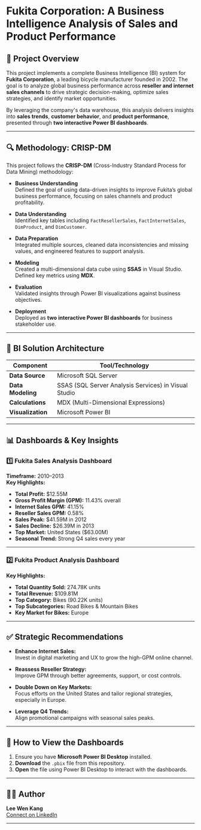 # Fukita Corporation: A Business Intelligence Analysis of Sales and Product Performance

## 📌 Project Overview
This project implements a complete Business Intelligence (BI) system for **Fukita Corporation**, a leading bicycle manufacturer founded in 2002. The goal is to analyze global business performance across **reseller and internet sales channels** to drive strategic decision-making, optimize sales strategies, and identify market opportunities.

By leveraging the company's data warehouse, this analysis delivers insights into **sales trends**, **customer behavior**, and **product performance**, presented through **two interactive Power BI dashboards**.

---

## 🔍 Methodology: CRISP-DM

This project follows the **CRISP-DM** (Cross-Industry Standard Process for Data Mining) methodology:

- **Business Understanding**  
  Defined the goal of using data-driven insights to improve Fukita’s global business performance, focusing on sales channels and product profitability.

- **Data Understanding**  
  Identified key tables including `FactResellerSales`, `FactInternetSales`, `DimProduct`, and `DimCustomer`.

- **Data Preparation**  
  Integrated multiple sources, cleaned data inconsistencies and missing values, and engineered features to support analysis.

- **Modeling**  
  Created a multi-dimensional data cube using **SSAS** in Visual Studio. Defined key metrics using **MDX**.

- **Evaluation**  
  Validated insights through Power BI visualizations against business objectives.

- **Deployment**  
  Deployed as **two interactive Power BI dashboards** for business stakeholder use.

---

## 🧱 BI Solution Architecture

| Component | Tool/Technology |
|----------|-----------------|
| **Data Source** | Microsoft SQL Server |
| **Data Modeling** | SSAS (SQL Server Analysis Services) in Visual Studio |
| **Calculations** | MDX (Multi-Dimensional Expressions) |
| **Visualization** | Microsoft Power BI |

---

## 📊 Dashboards & Key Insights

### 1️⃣ Fukita Sales Analysis Dashboard

**Timeframe:** 2010–2013  
**Key Highlights:**

- **Total Profit:** $12.55M  
- **Gross Profit Margin (GPM):** 11.43% overall  
- **Internet Sales GPM:** 41.15%  
- **Reseller Sales GPM:** 0.58%  
- **Sales Peak:** $41.59M in 2012  
- **Sales Decline:** $26.39M in 2013  
- **Top Market:** United States ($63.00M)  
- **Seasonal Trend:** Strong Q4 sales every year

---

### 2️⃣ Fukita Product Analysis Dashboard

**Key Highlights:**

- **Total Quantity Sold:** 274.78K units  
- **Total Revenue:** $109.81M  
- **Top Category:** Bikes (90.22K units)  
- **Top Subcategories:** Road Bikes & Mountain Bikes  
- **Key Market for Bikes:** Europe

---

## ✅ Strategic Recommendations

- **Enhance Internet Sales:**  
  Invest in digital marketing and UX to grow the high-GPM online channel.

- **Reassess Reseller Strategy:**  
  Improve GPM through better agreements, support, or cost controls.

- **Double Down on Key Markets:**  
  Focus efforts on the United States and tailor regional strategies, especially in Europe.

- **Leverage Q4 Trends:**  
  Align promotional campaigns with seasonal sales peaks.

---

## 📁 How to View the Dashboards

1. Ensure you have **Microsoft Power BI Desktop** installed.  
2. **Download** the `.pbix` file from this repository.  
3. **Open** the file using Power BI Desktop to interact with the dashboards.

---

## 👨‍💻 Author

**Lee Wen Kang**  
[Connect on LinkedIn](https://www.linkedin.com/in/lee-wen-kang-3b76b6188/)

---
